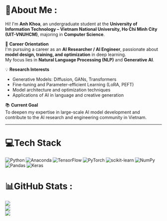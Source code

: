 # 💫About Me :

Hi! I'm **Anh Khoa**, an undergraduate student at the **University of Information Technology – Vietnam National University, Ho Chi Minh City (UIT-VNUHCM)**, majoring in **Computer Science**.

🎯 **Career Orientation**  
I'm pursuing a career as an **AI Researcher / AI Engineer**, passionate about **model design, training, and optimization** in deep learning.  
My focus lies in **Natural Language Processing (NLP)** and **Generative AI**.

💡 **Research Interests**  
- Generative Models: Diffusion, GANs, Transformers  
- Fine-tuning and Parameter-efficient Learning (LoRA, PEFT)  
- Model architecture and optimization techniques  
- Applications of AI in language and creative generation  

📚 **Current Goal**  
To deepen my expertise in large-scale AI model development and contribute to the AI research and engineering community in Vietnam.

---
# 💻Tech Stack
![Python](https://img.shields.io/badge/python-3670A0?style=for-the-badge&logo=python&logoColor=ffdd54) ![Anaconda](https://img.shields.io/badge/Anaconda-%2344A833.svg?style=for-the-badge&logo=anaconda&logoColor=white) ![TensorFlow](https://img.shields.io/badge/TensorFlow-%23FF6F00.svg?style=for-the-badge&logo=TensorFlow&logoColor=white) ![PyTorch](https://img.shields.io/badge/PyTorch-%23EE4C2C.svg?style=for-the-badge&logo=PyTorch&logoColor=white) ![scikit-learn](https://img.shields.io/badge/scikit--learn-%23F7931E.svg?style=for-the-badge&logo=scikit-learn&logoColor=white) ![NumPy](https://img.shields.io/badge/numpy-%23013243.svg?style=for-the-badge&logo=numpy&logoColor=white) ![Pandas](https://img.shields.io/badge/pandas-%23150458.svg?style=for-the-badge&logo=pandas&logoColor=white) ![Keras](https://img.shields.io/badge/Keras-%23D00000.svg?style=for-the-badge&logo=Keras&logoColor=white)
# 📊GitHub Stats :
![](https://github-readme-stats.vercel.app/api?username=c1khoa&theme=radical&hide_border=false&include_all_commits=false&count_private=false)<br/>
![](https://github-readme-streak-stats.herokuapp.com/?user=c1khoa&theme=radical&hide_border=false)<br/>
![](https://github-readme-stats.vercel.app/api/top-langs/?username=c1khoa&theme=radical&hide_border=false&include_all_commits=false&count_private=false&layout=compact)
